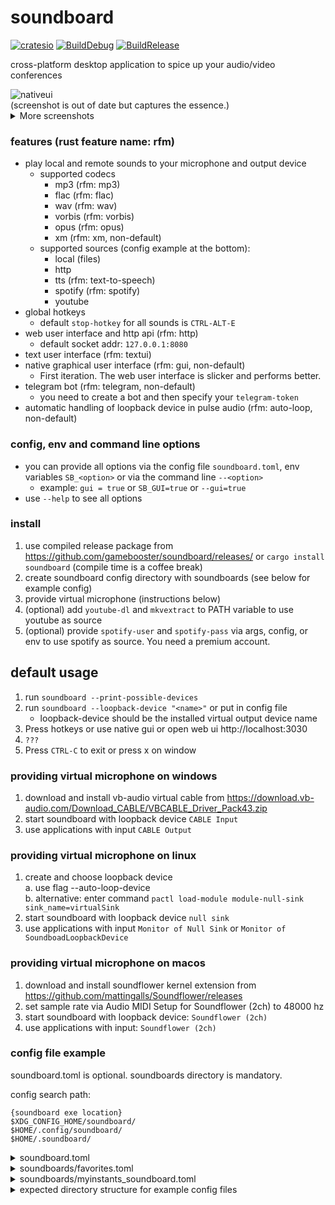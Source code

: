 # soundboard

[![cratesio](https://img.shields.io/crates/v/soundboard.svg)](https://crates.io/crates/soundboard)
[![BuildDebug](https://github.com/gamebooster/soundboard/workflows/BuildDebug/badge.svg)](https://github.com/gamebooster/soundboard/actions?query=workflow%3ABuildDebug)
[![BuildRelease](https://github.com/gamebooster/soundboard/workflows/BuildRelease/badge.svg)](https://github.com/gamebooster/soundboard/actions?query=workflow%3ABuildRelease)

cross-platform desktop application to spice up your audio/video conferences

  <img alt="nativeui" src="https://i.imgur.com/5OBElu2.png"/>
  <figcaption>(screenshot is out of date but captures the essence.)</figcaption>

<details>
  <summary>More screenshots</summary>

<p float="left">
  <img alt="webui" title="webui" src="https://i.imgur.com/4AD4DNp.png" width="55%" />
  <img alt="telegram" title="telegram" src="https://i.imgur.com/o9WByEN.jpg" width="44%" /><img alt="textui" title="textui" src="https://i.imgur.com/5R3kHlM.png"> <img alt="gui" title="gui" src="https://i.imgur.com/RvVZrzn.png"> <figcaption>webui, telegram-bot, textui and gui</figcaption>
</p>

</details>

### features (rust feature name: rfm)

- play local and remote sounds to your microphone and output device
  - supported codecs
    - mp3 (rfm: mp3)
    - flac (rfm: flac)
    - wav (rfm: wav)
    - vorbis (rfm: vorbis)
    - opus (rfm: opus)
    - xm (rfm: xm, non-default)
  - supported sources (config example at the bottom):
    - local (files)
    - http
    - tts (rfm: text-to-speech)
    - spotify (rfm: spotify)
    - youtube
- global hotkeys
  - default `stop-hotkey` for all sounds is `CTRL-ALT-E`
- web user interface and http api (rfm: http)
  - default socket addr: `127.0.0.1:8080`
- text user interface (rfm: textui)
- native graphical user interface (rfm: gui, non-default)
  - First iteration. The web user interface is slicker and performs better.
- telegram bot (rfm: telegram, non-default)
  - you need to create a bot and then specify your `telegram-token`
- automatic handling of loopback device in pulse audio (rfm: auto-loop, non-default)

### config, env and command line options

- you can provide all options via the config file `soundboard.toml`, env variables `SB_<option>` or via the command line `--<option>`
  - example: `gui = true` or `SB_GUI=true` or `--gui=true`
- use `--help` to see all options

### install

1. use compiled release package from https://github.com/gamebooster/soundboard/releases/
   or `cargo install soundboard` (compile time is a coffee break)
2. create soundboard config directory with soundboards (see below for example config)
3. provide virtual microphone (instructions below)
4. (optional) add `youtube-dl` and `mkvextract` to PATH variable to use youtube as source
5. (optional) provide `spotify-user` and `spotify-pass` via args, config, or env to use spotify as source. You need a premium account.

## default usage

1. run `soundboard --print-possible-devices`
2. run `soundboard --loopback-device "<name>"` or put in config file
   - loopback-device should be the installed virtual output device name
3. Press hotkeys or use native gui or open web ui http://localhost:3030
4. `???`
5. Press `CTRL-C` to exit or press x on window

### providing virtual microphone on windows

1. download and install vb-audio virtual cable from https://download.vb-audio.com/Download_CABLE/VBCABLE_Driver_Pack43.zip
2. start soundboard with loopback device `CABLE Input`
3. use applications with input `CABLE Output`

### providing virtual microphone on linux

1. create and choose loopback device  
   a. use flag --auto-loop-device  
   b. alternative: enter command `pactl load-module module-null-sink sink_name=virtualSink`
2. start soundboard with loopback device `null sink`
3. use applications with input `Monitor of Null Sink` or `Monitor of SoundboadLoopbackDevice`

### providing virtual microphone on macos

1. download and install soundflower kernel extension from https://github.com/mattingalls/Soundflower/releases
2. set sample rate via Audio MIDI Setup for Soundflower (2ch) to 48000 hz
3. start soundboard with loopback device: `Soundflower (2ch)`
4. use applications with input: `Soundflower (2ch)`

### config file example

soundboard.toml is optional. soundboards directory is mandatory.

config search path:

```
{soundboard exe location}
$XDG_CONFIG_HOME/soundboard/
$HOME/.config/soundboard/
$HOME/.soundboard/
```

<details>
  <summary>soundboard.toml</summary>

```
# input_device = "Mikrofonarray (Realtek High Definition Audio(SST))" # optional else default device
# output_device = "Speaker/HP (Realtek High Definition Audio(SST))" # optional else default device
loopback_device = "CABLE Input (VB-Audio Virtual Cable)" # required: change to your virtual loopback output

stop_hotkey = "CTRL-ALT-E" # stop all sound
```

</details>

<details>
  <summary>soundboards/favorites.toml</summary>

```
name = 'favorites'
position = 0 # always position ahead of other soundboards

[[sound]]
hotkey = 'CTRL-SHIFT-BACKSPACE'
name = 'Soldier of Fortune'
source = {local = {path = 'vodka/Razor1911 - Soldier Of Fortune intro.xm'}}

[[sound]]
name = 'steam incoming'
source = {http = {url = 'https://www.myinstants.com/media/sounds/message_2.mp3'}}

[[sound]]
hotkey = 'CTRL-P'
name = 'Nicht so tief, Rüdiger!'
source = {local = {path = 'nicht-so-tief-rudiger.mp3'}}

[[sound]]
end = 10.5 # end sound timestamp, supported for all sources
name = "Sound of Silence"
source = {spotify = {id = "5y788ya4NvwhBznoDIcXwK"}}
start = 2 # start sound timestamp, supported for all sources

[[sound]]
end = 18.5
name = "dreams"
source = {youtube = {id = "ZXsQAXx_ao0"}}
start = 14

[[sound]]
end = 58
name = "tired"
source = {youtube = {id = "ZXsQAXx_ao0"}}
start = 53

[[sound]]
name = '''Looks Like You're F'd'''
source = {http = {url = 'https://www.soundboard.com/handler/playTrack.ashx?id=893190', headers = [{name = 'referer', value = 'https://www.soundboard.com/'}]}}

[[sound]]
name = "Hello World"
source = {tts = {ssml = '''
<speak>
Hello World!
</speak>
''', lang = "en-GB"}}
```

</details>

<details>
  <summary>soundboards/myinstants_soundboard.toml</summary>

```
name = "Myinstants.com"

[[sound]]
name = 'Falcon Punch'
source = {http = {url = 'https://www.myinstants.com//media/sounds/falconpunch.swf.mp3'}}

[[sound]]
name = 'Knaller'
source = {http = {url = 'https://www.myinstants.com//media/sounds/videoplayback-2-online-audio-converter.mp3'}}
```

</details>

<details>
  <summary>expected directory structure for example config files</summary>

```
soundboard.toml
soundboards/
  favorites/
    nicht-so-tief-rudiger.mp3
  favorites.toml
  myinstants_soundboard.toml
```

</details>
